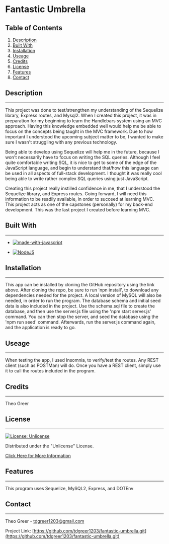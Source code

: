 # Fantastic Umbrella

## Table of Contents
1. [Description](#description)
2. [Built With](#built-with)
3. [Installation](#installation)
4. [Useage](#useage)
5. [Credits](#credits)
6. [License](#license)
7. [Features](#features)
8. [Contact](#contact)

## Description
------
This project was done to test/strengthen my understanding of the Sequelize library, Express routes, and Mysql2. When I created this project, it was in preparation for my beginning to learn the Handlebars system using an MVC approach. Having this knowledge embedded well would help me be able to focus on the concepts being taught in the MVC framework. Due to how important I understood the upcoming subject matter to be, I wanted to make sure I wasn't struggling with any previous technology. 

Being able to develop using Sequelize will help me in the future, because I won't necessarily have to focus on writing the SQL queries. Although I feel quite comfortable writing SQL, it is nice to get to some of the edge of the JavaScript language, and begin to understand that/how this language can be used in all aspects of full-stack development. I thought it was really cool being able to write rather complex SQL queries using just JavaScript.

Creating this project really instilled confidence in me, that I understood the Sequelize library, and Express routes. Going forward, I will need this information to be  readily available, in  order to succeed at learning MVC. This project acts as one of the capstones (personally) for my back-end development. This was the last project I created before learning MVC.





## Built With
------
* [![made-with-javascript](https://img.shields.io/badge/Made%20with-JavaScript-1f425f.svg)](https://www.javascript.com)

* [![NodeJS](https://img.shields.io/badge/node.js-6DA55F?style=for-the-badge&logo=node.js&logoColor=white)](https://nodejs.org/en/about/)




## Installation
------
This app can be installed by cloning the GitHub repository using the link above. After cloning the repo, be sure to run 'npn install',  to download any dependencies needed for the project. A local version of MySQL will also be needed, in order to run the program. The database schema and initial seed data is also included in the project. Use the schema.sql file to create the database, and then use the server.js file using the 'npm start server.js' command. You can then stop the server, and seed the database using the 'npm run seed' command. Afterwards, run the server.js command again, and the application is ready to go.



## Useage
------
When testing the app, I used Insomnia, to verify/test the routes. Any REST client (such as POSTMan) will do. Once you have a REST client, simply use it to call the routes included in the program.



## Credits
------
Theo Greer



## License
---
[![License: Unlicense](https://img.shields.io/badge/license-Unlicense-blue.svg)](http://unlicense.org/)


Distributed under the "Unlicense" License.

[Click Here for More Information](http://unlicense.org/)



## Features
------
This program uses Sequelize, MySQL2, Express, and DOTEnv







## Contact
------
Theo Greer - tdgreer1203@gmail.com

Project Link: [https://github.com/tdgreer1203/fantastic-umbrella.git](https://github.com/tdgreer1203/fantastic-umbrella.git)